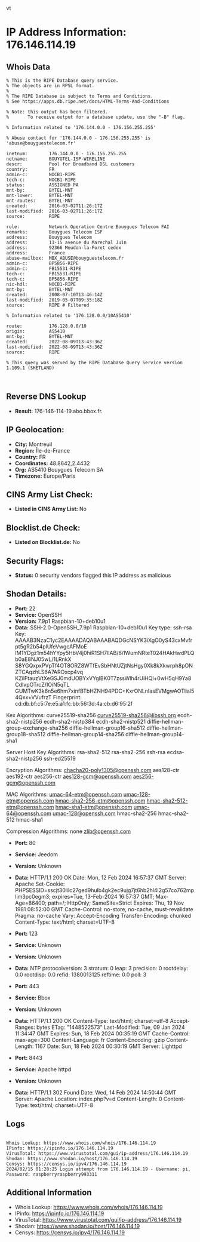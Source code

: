 vt
# IP Address Information: 176.146.114.19

## Whois Data
```
% This is the RIPE Database query service.
% The objects are in RPSL format.
%
% The RIPE Database is subject to Terms and Conditions.
% See https://apps.db.ripe.net/docs/HTML-Terms-And-Conditions

% Note: this output has been filtered.
%       To receive output for a database update, use the "-B" flag.

% Information related to '176.144.0.0 - 176.156.255.255'

% Abuse contact for '176.144.0.0 - 176.156.255.255' is 'abuse@bouyguestelecom.fr'

inetnum:        176.144.0.0 - 176.156.255.255
netname:        BOUYGTEL-ISP-WIRELINE
descr:          Pool for Broadband DSL customers
country:        FR
admin-c:        NOCB1-RIPE
tech-c:         NOCB1-RIPE
status:         ASSIGNED PA
mnt-by:         BYTEL-MNT
mnt-lower:      BYTEL-MNT
mnt-routes:     BYTEL-MNT
created:        2016-03-02T11:26:17Z
last-modified:  2016-03-02T11:26:17Z
source:         RIPE

role:           Network Operation Centre Bouygues Telecom FAI
remarks:        Bouygues Telecom ISP
address:        Bouygues Telecom
address:        13-15 avenue du Marechal Juin
address:        92366 Meudon-la-Foret cedex
address:        France
abuse-mailbox:  MBX_ABUSE@bouyguestelecom.fr
admin-c:        BP5856-RIPE
admin-c:        FB15531-RIPE
tech-c:         FB15531-RIPE
tech-c:         BP5856-RIPE
nic-hdl:        NOCB1-RIPE
mnt-by:         BYTEL-MNT
created:        2008-07-10T13:46:14Z
last-modified:  2019-05-07T09:35:18Z
source:         RIPE # Filtered

% Information related to '176.128.0.0/10AS5410'

route:          176.128.0.0/10
origin:         AS5410
mnt-by:         BYTEL-MNT
created:        2022-08-09T13:43:36Z
last-modified:  2022-08-09T13:43:36Z
source:         RIPE

% This query was served by the RIPE Database Query Service version 1.109.1 (SHETLAND)



```
## Reverse DNS Lookup
- **Result:** 176-146-114-19.abo.bbox.fr.

## IP Geolocation:
- **City:** Montreuil
- **Region:** Île-de-France
- **Country:** FR
- **Coordinates:** 48.8642,2.4432
- **Org:** AS5410 Bouygues Telecom SA
- **Timezone:** Europe/Paris

## CINS Army List Check:
- **Listed in CINS Army List:** 
No

## Blocklist.de Check:
- **Listed on Blocklist.de:** 
No

## Security Flags:
- **Status:** 0 security vendors flagged this IP address as malicious

## Shodan Details:
- **Port:** 22
- **Service:** OpenSSH
- **Version:** 7.9p1 Raspbian-10+deb10u1
- **Data:** SSH-2.0-OpenSSH_7.9p1 Raspbian-10+deb10u1
Key type: ssh-rsa
Key: AAAAB3NzaC1yc2EAAAADAQABAAABAQDGcNSYK3iXgO0yS43cxMvfrpt5gR2b54plUfeVwgcAFMoE
IM1YDgz1m54hYYpy5HbV4j0hiR1SH7lIAB/6i1WumNRteT024HAkHwdPLQb0aE8NJ05wL/1LRnkX
S8YGQxpxPVpTf4OT8ORZ8WTfEvSbHNtUZjtNsHgy0Xk8kXkwrph8pONZTCAqzhLS6A7AROxcp4vq
KZilFtauzVtXeGSJ0mdUOBYxVYglBK0T7zssWlh4rUiHQl+0wH5qH9Ya8CdlvpOTrcZ/IOiN5qTL
GUMTwK3k6n5e6hm7xinfBTbHZNH94PDC+KxrONLnIasEVMgwAOTlial54Qxx+VVufrzT
Fingerprint: cd:db:bf:c5:7e:e5:a1:fc:bb:56:3d:4a:cb:d6:95:2f

Kex Algorithms:
	curve25519-sha256
	curve25519-sha256@libssh.org
	ecdh-sha2-nistp256
	ecdh-sha2-nistp384
	ecdh-sha2-nistp521
	diffie-hellman-group-exchange-sha256
	diffie-hellman-group16-sha512
	diffie-hellman-group18-sha512
	diffie-hellman-group14-sha256
	diffie-hellman-group14-sha1

Server Host Key Algorithms:
	rsa-sha2-512
	rsa-sha2-256
	ssh-rsa
	ecdsa-sha2-nistp256
	ssh-ed25519

Encryption Algorithms:
	chacha20-poly1305@openssh.com
	aes128-ctr
	aes192-ctr
	aes256-ctr
	aes128-gcm@openssh.com
	aes256-gcm@openssh.com

MAC Algorithms:
	umac-64-etm@openssh.com
	umac-128-etm@openssh.com
	hmac-sha2-256-etm@openssh.com
	hmac-sha2-512-etm@openssh.com
	hmac-sha1-etm@openssh.com
	umac-64@openssh.com
	umac-128@openssh.com
	hmac-sha2-256
	hmac-sha2-512
	hmac-sha1

Compression Algorithms:
	none
	zlib@openssh.com


- **Port:** 80
- **Service:** Jeedom
- **Version:** Unknown
- **Data:** HTTP/1.1 200 OK
Date: Mon, 12 Feb 2024 16:57:37 GMT
Server: Apache
Set-Cookie: PHPSESSID=sscjt30lilc27ged9hulb4gk2ec9ujg7jt6hb2hl4l2g57co762mplim3pc0egm3; expires=Tue, 13-Feb-2024 16:57:37 GMT; Max-Age=86400; path=/; HttpOnly; SameSite=Strict
Expires: Thu, 19 Nov 1981 08:52:00 GMT
Cache-Control: no-store, no-cache, must-revalidate
Pragma: no-cache
Vary: Accept-Encoding
Transfer-Encoding: chunked
Content-Type: text/html; charset=UTF-8



- **Port:** 123
- **Service:** Unknown
- **Version:** Unknown
- **Data:** NTP
protocolversion: 3
stratum: 0
leap: 3
precision: 0
rootdelay: 0.0
rootdisp: 0.0
refid: 1380013125
reftime: 0.0
poll: 3



- **Port:** 443
- **Service:** Bbox
- **Version:** Unknown
- **Data:** HTTP/1.1 200 OK
Content-Type: text/html; charset=utf-8
Accept-Ranges: bytes
ETag: "1448522573"
Last-Modified: Tue, 09 Jan 2024 11:34:47 GMT
Expires: Sun, 18 Feb 2024 00:35:19 GMT
Cache-Control: max-age=300
Content-Language: fr
Content-Encoding: gzip
Content-Length: 1167
Date: Sun, 18 Feb 2024 00:30:19 GMT
Server: Lighttpd



- **Port:** 8443
- **Service:** Apache httpd
- **Version:** Unknown
- **Data:** HTTP/1.1 302 Found
Date: Wed, 14 Feb 2024 14:50:44 GMT
Server: Apache
Location: index.php?v=d
Content-Length: 0
Content-Type: text/html; charset=UTF-8



## Logs
```

Whois Lookup: https://www.whois.com/whois/176.146.114.19
IPinfo: https://ipinfo.io/176.146.114.19
VirusTotal: https://www.virustotal.com/gui/ip-address/176.146.114.19
Shodan: https://www.shodan.io/host/176.146.114.19
Censys: https://censys.io/ipv4/176.146.114.19
2024/02/15 01:28:25 Login attempt from 176.146.114.19 - Username: pi, Password: raspberryraspberry993311

```
## Additional Information
- Whois Lookup: https://www.whois.com/whois/176.146.114.19
- IPinfo: https://ipinfo.io/176.146.114.19
- VirusTotal: https://www.virustotal.com/gui/ip-address/176.146.114.19
- Shodan: https://www.shodan.io/host/176.146.114.19
- Censys: https://censys.io/ipv4/176.146.114.19

